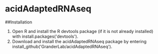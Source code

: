 # acidAdaptedRNAseq

##Installation
1. Open R and install the R devtools package (if it is not already installed) with install.packages('devtools').
2. Download and install the acidAdaptedRNAseq package by entering install_github('GranderLab/acidAdaptedRNAseq').